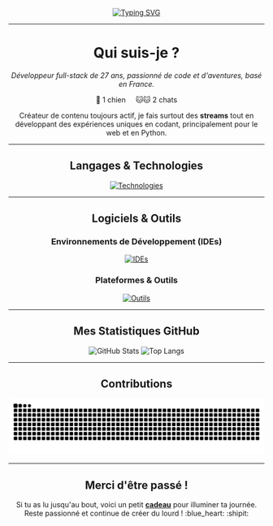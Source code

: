 <p align="center">
  <a href="https://git.io/typing-svg">
    <img src="https://readme-typing-svg.demolab.com?font=JetBrains+Mono&weight=500&size=30&pause=1000&color=5865F2&background=5865F200&random=false&width=435&lines=Je+suis+keta-klak!;+A.K.A+Littlecat;+A.K.A+Himiko." alt="Typing SVG"/>
  </a>
</p>

---

<h1 align="center">Qui suis-je ?</h1>

<p align="center">
  <em>Développeur full-stack de 27 ans, passionné de code et d'aventures, basé en France.</em>
</p>

<p align="center">
  🐶 1 chien &nbsp;&nbsp;&nbsp; 🐱🐱 2 chats
</p>

<p align="center">
  Créateur de contenu toujours actif, je fais surtout des <strong>streams</strong> tout en développant des expériences uniques en codant, principalement pour le web et en Python.
</p>

---

<h2 align="center">Langages & Technologies</h2>
<p align="center">
  <a href="https://skillicons.dev">
    <img src="https://skillicons.dev/icons?i=laravel,php,html,css,js,discordjs,java,nodejs,ts,lua,py,tailwind,react,bots,git,mongodb,workers,windows,arduino,electron,kotlin,md" alt="Technologies"/>
  </a>
</p>

---

<h2 align="center">Logiciels & Outils</h2>

<h3 align="center">Environnements de Développement (IDEs)</h3>
<p align="center">
  <a href="https://skillicons.dev">
    <img src="https://skillicons.dev/icons?i=vscode,visualstudio,sublime,idea,notion" alt="IDEs"/>
  </a>
</p>

<h3 align="center">Plateformes & Outils</h3>
<p align="center">
  <a href="https://skillicons.dev">
    <img src="https://skillicons.dev/icons?i=discord,figma,github,ps,webpack,apple,blender" alt="Outils"/>
  </a>
</p>

---

<h2 align="center">Mes Statistiques GitHub</h2>
<p align="center">
  <img src="https://github-readme-stats.vercel.app/api?username=Ketaklak&show_icons=true&theme=tokyonight&count_private=true" alt="GitHub Stats" width="45%" style="max-width: 400px;"/>
  <img src="https://github-readme-stats.vercel.app/api/top-langs/?username=Ketaklak&layout=compact&theme=tokyonight" alt="Top Langs" width="45%" style="max-width: 400px;"/>
</p>

---

<h2 align="center">Contributions</h2>
<div align="center">
  <img alt="snake eating my contributions" src="https://raw.githubusercontent.com/Ketaklak/Ketaklak/output/github-contribution-grid-snake.svg" />
</div>

---

<h2 align="center">Merci d'être passé !</h2>
<p align="center">
  Si tu as lu jusqu'au bout, voici un petit <a href="https://youtu.be/ddIYuXHpKpA?si=DUvI32CCVcn3dr1o" target="_blank"><strong>cadeau</strong></a> pour illuminer ta journée.  
  Reste passionné et continue de créer du lourd ! :blue_heart: :shipit:
</p>
